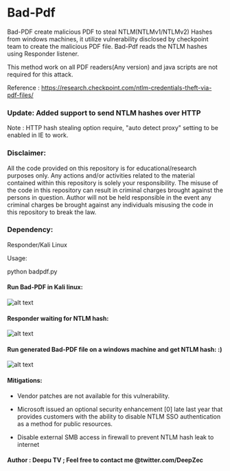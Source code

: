 # Bad-Pdf

Bad-PDF create malicious PDF to steal NTLM(NTLMv1/NTLMv2) Hashes from windows machines, it utilize vulnerability disclosed by checkpoint team to create the malicious PDF file. Bad-Pdf reads the NTLM hashes using Responder listener.

This method work on all PDF readers(Any version) and java scripts are not required for this attack.

Reference : https://research.checkpoint.com/ntlm-credentials-theft-via-pdf-files/

### Update: Added support to send NTLM hashes over HTTP 

Note : HTTP hash stealing option require, "auto detect proxy" setting to be enabled in IE to work. 

### Disclaimer:

All the code provided on this repository is for educational/research purposes only. Any actions and/or activities related to the material contained within this repository is solely your responsibility. The misuse of the code in this repository can result in criminal charges brought against the persons in question. Author will not be held responsible in the event any criminal charges be brought against any individuals misusing the code in this repository to break the law.

### Dependency: 
Responder/Kali Linux

Usage:

python badpdf.py

#### Run Bad-PDF in Kali linux:

![alt text](https://github.com/deepzec/Bad-Pdf/blob/master/screenshots/bad-pdf3.PNG "Bad-PDF")

#### Responder waiting for NTLM hash:

![alt text](https://github.com/deepzec/Bad-Pdf/blob/master/screenshots/responder.PNG "Bad-PDF")

#### Run generated Bad-PDF file on a windows machine and get NTLM hash: :)

![alt text](https://github.com/deepzec/Bad-Pdf/blob/master/screenshots/NTLM-hash.PNG "Bad-PDF")

#### Mitigations:

* Vendor patches are not available for this vulnerability. 

* Microsoft issued an optional security enhancement [0] late last year that provides customers with the ability to disable NTLM SSO authentication as a method for public resources.

* Disable external SMB access in firewall to prevent NTLM hash leak to internet

#### Author : Deepu TV ; Feel free to contact me @twitter.com/DeepZec 

